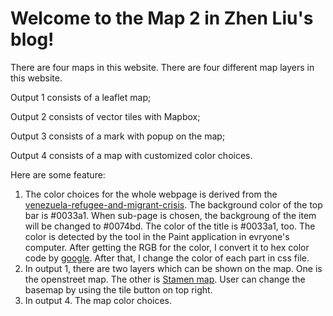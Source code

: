 # Welcome to the Map 2 in Zhen Liu's blog! 
There are four maps in this website. There are four different map layers in this website.

Output 1 consists of a leaflet map;

Output 2 consists of vector tiles with Mapbox;

Output 3 consists of a mark with popup on the map;

Output 4 consists of a map with customized color choices.

Here are some feature:
1. The color choices for the whole webpage is derived from the [venezuela-refugee-and-migrant-crisis](https://www.iom.int/venezuela-refugee-and-migrant-crisis). The background color of the top bar is #0033a1. When sub-page is chosen, the backgroung of the item will be changed to #0074bd. The color of the title is #0033a1, too. The color is detected by the tool in the Paint application in evryone's computer. After getting the RGB for the color, I convert it to hex color code by [google](https://www.google.com/search?q=color+picker). After that, I change the color of each part in css file.
2. In output 1, there are two layers which can be shown on the map. One is the openstreet map. The other is [Stamen map](https://stamen.com/). User can change the basemap by using the tile button on top right.
4. In output 4. The map color choices.
